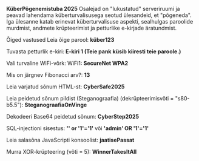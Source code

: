 **KüberPõgenemistuba 2025**
Osalejad on "lukustatud" serveriruumi ja peavad lahendama küberturvalisusega seotud ülesandeid, et "põgeneda". Iga ülesanne katab erinevat küberturvalisuse aspekti, sealhulgas paroolide murdmist, andmete krüpteerimist ja petturlike e-kirjade äratundmist.

Õiged vastused
Leia õige parool: **küber123**

Tuvasta petturlik e-kiri: **E-kiri 1 (Teie pank küsib kiiresti teie paroole.)**

Vali turvaline WiFi-võrk: WiFi1: **SecureNet WPA2**

Mis on järgnev Fibonacci arv?: **13**

Leia varjatud sõnum HTML-st: **CyberSafe2025**

Leia peidetud sõnum pildist (Steganograafia) (dekrüpteerimisvõti = "s80-b5.5"): **SteganograafiaOnVinge**

Dekodeeri Base64 peidetud sõnum: **CyberStep2025**

SQL-injectioni sisestus: **'' or '1'='1'** või **'admin' OR '1'='1'**

Leia salasõna JavaScripti konsoolist: **jaatisePassat**

Murra XOR-krüpteering (võti = 5): **WinnerTakesItAll**
